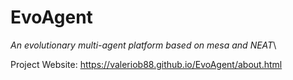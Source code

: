 # EvoAgent
_An evolutionary multi-agent platform based on mesa and NEAT_\

Project Website: https://valeriob88.github.io/EvoAgent/about.html
